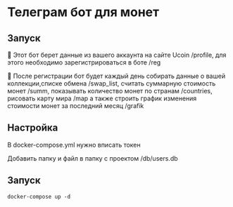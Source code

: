 # Телеграм бот для монет

## Запуск 
💬 Этот бот берет данные из вашего аккаунта на сайте Ucoin 
/profile, для этого необходимо зарегистрироваться в боте /reg 
 
💬 После регистрации бот будет каждый день собирать данные о вашей коллекции,списке обмена
/swap_list, считать суммарную стоимость монет /summ, показывать количество монет по странам /countries, 
рисовать карту мира /map а также строить график изменения стоимости монет за последний месяц /grafik

## Настройка

В docker-compose.yml нужно вписать токен

Добавить папку и файл в папку с проектом
/db/users.db

## Запуск 

```shell
docker-compose up -d
```
